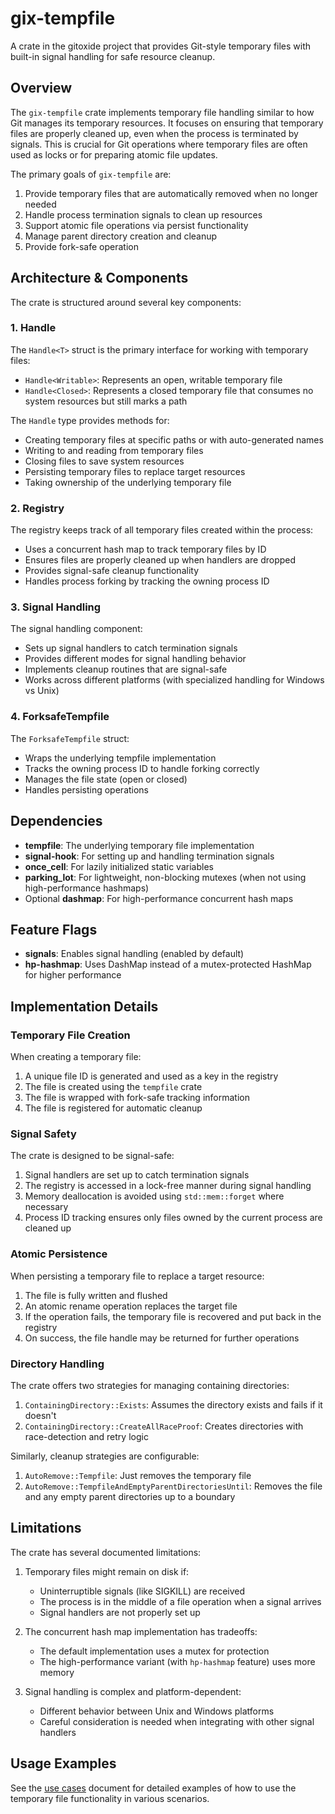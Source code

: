 # gix-tempfile

A crate in the gitoxide project that provides Git-style temporary files with built-in signal handling for safe resource cleanup.

## Overview

The `gix-tempfile` crate implements temporary file handling similar to how Git manages its temporary resources. It focuses on ensuring that temporary files are properly cleaned up, even when the process is terminated by signals. This is crucial for Git operations where temporary files are often used as locks or for preparing atomic file updates.

The primary goals of `gix-tempfile` are:
1. Provide temporary files that are automatically removed when no longer needed
2. Handle process termination signals to clean up resources
3. Support atomic file operations via persist functionality
4. Manage parent directory creation and cleanup
5. Provide fork-safe operation

## Architecture & Components

The crate is structured around several key components:

### 1. Handle

The `Handle<T>` struct is the primary interface for working with temporary files:

- `Handle<Writable>`: Represents an open, writable temporary file
- `Handle<Closed>`: Represents a closed temporary file that consumes no system resources but still marks a path

The `Handle` type provides methods for:
- Creating temporary files at specific paths or with auto-generated names
- Writing to and reading from temporary files
- Closing files to save system resources
- Persisting temporary files to replace target resources
- Taking ownership of the underlying temporary file

### 2. Registry

The registry keeps track of all temporary files created within the process:

- Uses a concurrent hash map to track temporary files by ID
- Ensures files are properly cleaned up when handlers are dropped
- Provides signal-safe cleanup functionality
- Handles process forking by tracking the owning process ID

### 3. Signal Handling

The signal handling component:

- Sets up signal handlers to catch termination signals
- Provides different modes for signal handling behavior
- Implements cleanup routines that are signal-safe
- Works across different platforms (with specialized handling for Windows vs Unix)

### 4. ForksafeTempfile

The `ForksafeTempfile` struct:

- Wraps the underlying tempfile implementation
- Tracks the owning process ID to handle forking correctly
- Manages the file state (open or closed)
- Handles persisting operations

## Dependencies

- **tempfile**: The underlying temporary file implementation
- **signal-hook**: For setting up and handling termination signals
- **once_cell**: For lazily initialized static variables
- **parking_lot**: For lightweight, non-blocking mutexes (when not using high-performance hashmaps)
- Optional **dashmap**: For high-performance concurrent hash maps

## Feature Flags

- **signals**: Enables signal handling (enabled by default)
- **hp-hashmap**: Uses DashMap instead of a mutex-protected HashMap for higher performance

## Implementation Details

### Temporary File Creation

When creating a temporary file:
1. A unique file ID is generated and used as a key in the registry
2. The file is created using the `tempfile` crate
3. The file is wrapped with fork-safe tracking information
4. The file is registered for automatic cleanup

### Signal Safety

The crate is designed to be signal-safe:
1. Signal handlers are set up to catch termination signals
2. The registry is accessed in a lock-free manner during signal handling
3. Memory deallocation is avoided using `std::mem::forget` where necessary
4. Process ID tracking ensures only files owned by the current process are cleaned up

### Atomic Persistence

When persisting a temporary file to replace a target resource:
1. The file is fully written and flushed
2. An atomic rename operation replaces the target file
3. If the operation fails, the temporary file is recovered and put back in the registry
4. On success, the file handle may be returned for further operations

### Directory Handling

The crate offers two strategies for managing containing directories:
1. `ContainingDirectory::Exists`: Assumes the directory exists and fails if it doesn't
2. `ContainingDirectory::CreateAllRaceProof`: Creates directories with race-detection and retry logic

Similarly, cleanup strategies are configurable:
1. `AutoRemove::Tempfile`: Just removes the temporary file
2. `AutoRemove::TempfileAndEmptyParentDirectoriesUntil`: Removes the file and any empty parent directories up to a boundary

## Limitations

The crate has several documented limitations:

1. Temporary files might remain on disk if:
   - Uninterruptible signals (like SIGKILL) are received
   - The process is in the middle of a file operation when a signal arrives
   - Signal handlers are not properly set up

2. The concurrent hash map implementation has tradeoffs:
   - The default implementation uses a mutex for protection
   - The high-performance variant (with `hp-hashmap` feature) uses more memory

3. Signal handling is complex and platform-dependent:
   - Different behavior between Unix and Windows platforms
   - Careful consideration is needed when integrating with other signal handlers

## Usage Examples

See the [use cases](use_cases.md) document for detailed examples of how to use the temporary file functionality in various scenarios.